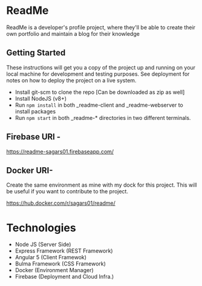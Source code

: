 # ReadMe

ReadMe is a developer's profile project, where they'll be able to create their own portfolio and maintain a blog for their knowledge

## Getting Started

These instructions will get you a copy of the project up and running on your local machine for development and testing purposes. See deployment for notes on how to deploy the project on a live system.


- Install git-scm to clone the repo [Can be downloaded as zip as well] 
- Install NodeJS (v8+)
- Run `npm install` in both _readme-client and _readme-webserver to install packages
- Run `npm start` in both _readme-* directories in two different terminals.

## Firebase URl -
https://readme-sagars01.firebaseapp.com/

## Docker URI- 
Create the same environment as mine with my dock for this project. This will be useful if you want to contribute to the project.

https://hub.docker.com/r/sagars01/readme/

# Technologies
 - Node JS (Server Side)
 - Express Framework (REST Framework)
 - Angular 5 (Client Framewok)
 - Bulma Framework (CSS Framework)
 - Docker (Environment Manager)
 - Firebase (Deployment and Cloud Infra.)


